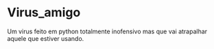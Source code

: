 # Virus_amigo
 Um virus feito em python totalmente inofensivo mas que vai atrapalhar aquele que estiver usando.
